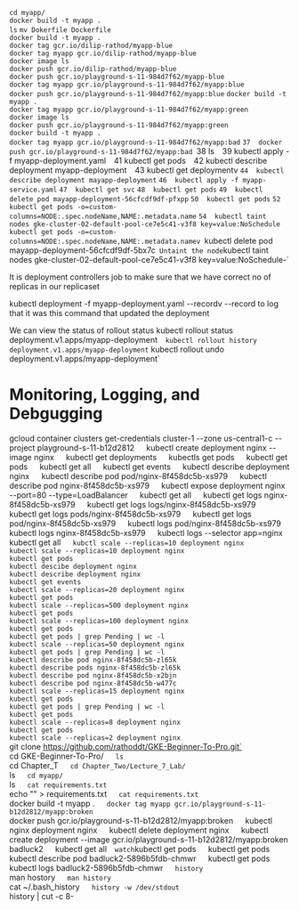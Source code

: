   `cd myapp/`   
   `docker build -t myapp .`   
  `ls` 
   `mv Dokerfile Dockerfile`  
  `docker build -t myapp .`  
 `docker tag gcr.io/dilip-rathod/myapp-blue`  
`docker tag myapp gcr.io/dilip-rathod/myapp-blue`  
`docker image ls`  
`docker push gcr.io/dilip-rathod/myapp-blue`  
`docker push gcr.io/playground-s-11-984d7f62/myapp-blue`  
`docker tag myapp gcr.io/playground-s-11-984d7f62/myapp:blue`  
`docker push gcr.io/playground-s-11-984d7f62/myapp:blue` 
`docker build -t myapp .`  
`docker tag myapp gcr.io/playground-s-11-984d7f62/myapp:green`   
`docker image ls`  
`docker push gcr.io/playground-s-11-984d7f62/myapp:green`  
`docker build -t myapp .`   
`docker tag myapp gcr.io/playground-s-11-984d7f62/myapp:bad` 
`37  docker push gcr.io/playground-s-11-984d7f62/myapp:bad
`38  ls` 
`39  kubectl apply -f myapp-deployment.yaml` 
`41  kubectl get pods` 
`42  kubectl describe deployment myapp-deployment` 
`43  kubectl get deploymentv
`44  kubectl describe deployment mayapp-deployment` 
`46  kubectl apply -f myapp-service.yaml` 
`47  kubectl get svc` 
`48  kubectl get pods` 
`49  kubectl delete pod mayapp-deployment-56cfcdf9df-pfxpp` 
`50  kubectl get pods` 
`52  kubectl get pods -o=custom-columns=NODE:.spec.nodeName,NAME:.metadata.name` 
`54  kubectl taint nodes gke-cluster-02-default-pool-ce7e5c41-v3f8 key=value:NoSchedule` 
`kubectl get pods -o=custom-columns=NODE:.spec.nodeName,NAME:.metadata.namev
`kubectl delete pod mayapp-deployment-56cfcdf9df-5bx7c` 
Untaint the node
`kubectl taint nodes gke-cluster-02-default-pool-ce7e5c41-v3f8 key=value:NoSchedule-` 

It is deployment controllers job to make sure that we have correct no of replicas in our replicaset
 
kubectl deployment -f myapp-deployment.yaml --recordv
--record to log that it was this command that updated the deployment

We can view the status of rollout status 
kubectl rollout status deployment.v1.apps/myapp-deployment` 
kubectl rollout history deployment.v1.apps/myapp-deployment` 
kubectl rollout undo deployment.v1.apps/myapp-deployment` 

# Monitoring, Logging, and Debgugging
gcloud container clusters get-credentials cluster-1 --zone us-central1-c --project playground-s-11-b12d2812`  
`kubectl create deployment nginx --image nginx`  
`kubectl get deployments`  
`kubectls get pods`  
`kubectl get pods`  
`kubectl get all`  
`kubectl get events`  
`kubectl describe deployment nginx`  
`kubectl describe pod pod/nginx-8f458dc5b-xs979`  
`kubectl describe pod nginx-8f458dc5b-xs979`  
`kubectl expose deployment nginx --port=80 --type=LoadBalancer`  
`kubectl get all`  
`kubectl get logs nginx-8f458dc5b-xs979`  
`kubectl get logs logs/nginx-8f458dc5b-xs979`  
`kubectl get logs pods/nginx-8f458dc5b-xs979`  
`kubectl get logs pod/nginx-8f458dc5b-xs979`  
`kubectl logs pod/nginx-8f458dc5b-xs979`  
`kubectl logs nginx-8f458dc5b-xs979`  
`kubectl logs --selector app=nginx`  
`kubectl get all`  
kubctl scale --replicas=10 deployment nginx`  
`kubectl scale --replicas=10 deployment nginx`  
`kubectl get pods`  
`kubectl descibe deployment nginx`  
`kubectl describe deployment nginx`  
`kubectl get events`  
`kubectl scale --replicas=20 deployment nginx`  
`kubectl get pods`  
`kubectl scale --replicas=500 deployment nginx`  
`kubectl get pods`  
`kubectl scale --replicas=100 deployment nginx`  
`kubectl get pods`  
`kubectl get pods | grep Pending | wc -l`  
`kubectl scale --replicas=50 deployment nginx`  
`kubectl get pods | grep Pending | wc -l`  
`kubectl describe pod nginx-8f458dc5b-zl65k`  
`kubectl describe pods nginx-8f458dc5b-zl65k`  
`kubectl describe pod nginx-8f458dc5b-x2bjn`  
`kubectl describe pod nginx-8f458dc5b-w477c`  
`kubectl scale --replicas=15 deployment nginx`  
`kubectl get pods`  
`kubectl get pods | grep Pending | wc -l`  
`kubectl get pods`  
`kubectl scale --replicas=8 deployment nginx`  
`kubectl get pods`  
`kubectl scale --replicas=2 deployment nginx`  
git clone https://github.com/rathoddt/GKE-Beginner-To-Pro.git`  
cd GKE-Beginner-To-Pro/`  
ls`  
cd Chapter_T`  
cd Chapter_Two/Lecture_7_Lab/`  
ls`  
cd myapp/`  
ls`  
cat requirements.txt`  
echo "" > requirements.txt`  
cat requirements.txt`  
docker build -t myapp .`  
docker tag myapp gcr.io/playground-s-11-b12d2812/myapp:broken`  
docker push gcr.io/playground-s-11-b12d2812/myapp:broken`  
`kubectl nginx deployment nginx`  
`kubectl delete deployment nginx`  
`kubectl create deployment --image gcr.io/playground-s-11-b12d2812/myapp:broken badluck2`  
`kubectl get all`  
watch `kubectl get pods`  
`kubectl get pods`  
`kubectl describe pod badluck2-5896b5fdb-chmwr`  
`kubectl get pods`  
`kubectl logs badluck2-5896b5fdb-chmwr`  
history`  
man hostory`  
man history`  
cat ~/.bash_history`  
history -w /dev/stdout`  
history | cut -c 8-

